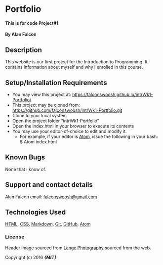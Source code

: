 # Portfolio

#### This is for code Project#1

#### By **Alan Falcon**

## Description

This website is our first project for the Introduction to Programming. It contains information about myself and why I enrolled in this course.

## Setup/Installation Requirements

* You may view this project at: https://falconswoosh.github.io/intrWk1-Portfolio/
* This project may be cloned from:  https://github.com/falconswoosh/intrWk1-Portfolio.git
* Clone to your local system
* Open the project folder "intrWk1-Portfolio"
* Open the index.html in your browser to execute its contents
* You may use your editor-of-choice to edit and modify it.
    * For example, if your editor is [Atom](https://flight-manual.atom.io/getting-started/sections/installing-atom/), issue the following in your bash:
    $ Atom index.html


## Known Bugs

None that I know of.

## Support and contact details

Alan Falcon email: [falconswoosh@gmail.com](falconswoosh@gmail.com)

## Technologies Used

[HTML](http://htmlreference.io/), [CSS](http://ref.openweb.io/CSS/), [Markdown](https://en.wikipedia.org/wiki/Markdown), [Git](https://gist.github.com/derhuerst/1b15ff4652a867391f03), [GitHub](https://github.com/), [Atom](http://flight-manual.atom.io/getting-started/sections/why-atom/)

### License

Header image sourced from [Lange Photography](http://lange-photography.photoshelter.com/image/I0000XwX2vQwajLQ) sourced from the web.

Copyright (c) 2016 **_{MIT}_**
